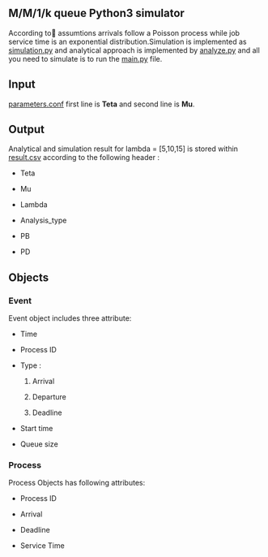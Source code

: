 ## M/M/1/k queue Python3 simulator

According to ْassumtions arrivals follow a Poisson process while job service time is an exponential distribution.Simulation is implemented as [simulation.py](#empty) and analytical approach is implemented by [analyze.py](#empty) and all you need to simulate is to run the [main.py](#empty) file.

## Input

[parameters.conf](#empty) first line is **Teta** and second line is **Mu**.

## Output

Analytical and simulation result for lambda = [5,10,15] is stored within [result.csv](#empty) according to the following header :

- Teta

- Mu

- Lambda

- Analysis_type

- PB

- PD

## Objects

### Event

Event object includes three attribute:

- Time

- Process ID

- Type :
  1. Arrival

  2. Departure

  3. Deadline

- Start time

- Queue size

### Process

Process Objects has following attributes:

- Process ID

- Arrival

- Deadline

- Service Time
